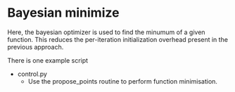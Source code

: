 # Bayesian minimize
Here, the bayesian optimizer is used to find the minumum of a given function. This reduces the per-iteration initialization overhead present in the previous approach.

There is one example script
- control.py
    - Use the propose_points routine to perform function minimisation.